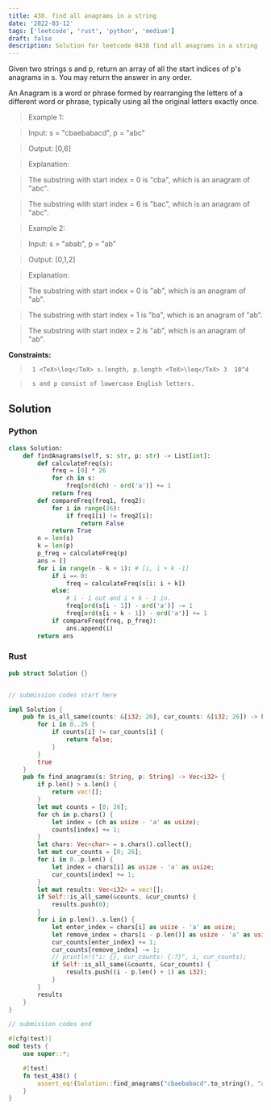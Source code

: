 ```yaml
---
title: 438. find all anagrams in a string
date: '2022-03-12'
tags: ['leetcode', 'rust', 'python', 'medium']
draft: false
description: Solution for leetcode 0438 find all anagrams in a string
---
```


 

  Given two strings s and p, return an array of all the start indices of p's anagrams in s. You may return the answer in any order.

  An Anagram is a word or phrase formed by rearranging the letters of a different word or phrase, typically using all the original letters exactly once.

   

 >   Example 1:

  

 >   Input: s <TeX>=</TeX> "cbaebabacd", p <TeX>=</TeX> "abc"

 >   Output: [0,6]

 >   Explanation:

 >   The substring with start index <TeX>=</TeX> 0 is "cba", which is an anagram of "abc".

 >   The substring with start index <TeX>=</TeX> 6 is "bac", which is an anagram of "abc".

  

 >   Example 2:

  

 >   Input: s <TeX>=</TeX> "abab", p <TeX>=</TeX> "ab"

 >   Output: [0,1,2]

 >   Explanation:

 >   The substring with start index <TeX>=</TeX> 0 is "ab", which is an anagram of "ab".

 >   The substring with start index <TeX>=</TeX> 1 is "ba", which is an anagram of "ab".

 >   The substring with start index <TeX>=</TeX> 2 is "ab", which is an anagram of "ab".

  

   

  **Constraints:**

  

 >   	1 <TeX>\leq</TeX> s.length, p.length <TeX>\leq</TeX> 3  10^4

 >   	s and p consist of lowercase English letters.


## Solution
### Python
```python
class Solution:
    def findAnagrams(self, s: str, p: str) -> List[int]:
        def calculateFreq(s):
            freq = [0] * 26
            for ch in s:
                freq[ord(ch) - ord('a')] += 1
            return freq
        def compareFreq(freq1, freq2):
            for i in range(26):
                if freq1[i] != freq2[i]:
                    return False
            return True
        n = len(s)
        k = len(p)
        p_freq = calculateFreq(p)
        ans = []
        for i in range(n - k + 1): # [i, i + k -1]
            if i == 0:
                freq = calculateFreq(s[i: i + k])
            else:
                # i - 1 out and i + k - 1 in.
                freq[ord(s[i - 1]) - ord('a')] -= 1
                freq[ord(s[i + k - 1]) - ord('a')] += 1
            if compareFreq(freq, p_freq):
                ans.append(i)
        return ans
```
### Rust
```rust
pub struct Solution {}


// submission codes start here

impl Solution {
    pub fn is_all_same(counts: &[i32; 26], cur_counts: &[i32; 26]) -> bool {
        for i in 0..26 {
            if counts[i] != cur_counts[i] {
                return false;
            }
        }
        true
    }
    pub fn find_anagrams(s: String, p: String) -> Vec<i32> {
        if p.len() > s.len() {
            return vec![];
        }
        let mut counts = [0; 26];
        for ch in p.chars() {
            let index = (ch as usize - 'a' as usize);
            counts[index] += 1;
        }
        let chars: Vec<char> = s.chars().collect();
        let mut cur_counts = [0; 26];
        for i in 0..p.len() {
            let index = chars[i] as usize - 'a' as usize;
            cur_counts[index] += 1;
        }
        let mut results: Vec<i32> = vec![];
        if Self::is_all_same(&counts, &cur_counts) {
            results.push(0);
        }
        for i in p.len()..s.len() {
            let enter_index = chars[i] as usize - 'a' as usize;
            let remove_index = chars[i - p.len()] as usize - 'a' as usize;
            cur_counts[enter_index] += 1;
            cur_counts[remove_index] -= 1;
            // println!("i: {}, cur_counts: {:?}", i, cur_counts);
            if Self::is_all_same(&counts, &cur_counts) {
                results.push((i - p.len() + 1) as i32);
            }
        }
        results
    }
}

// submission codes end

#[cfg(test)]
mod tests {
    use super::*;

    #[test]
    fn test_438() {
        assert_eq!(Solution::find_anagrams("cbaebabacd".to_string(), "abc".to_string()), vec![0, 6]);
    }
}

```
